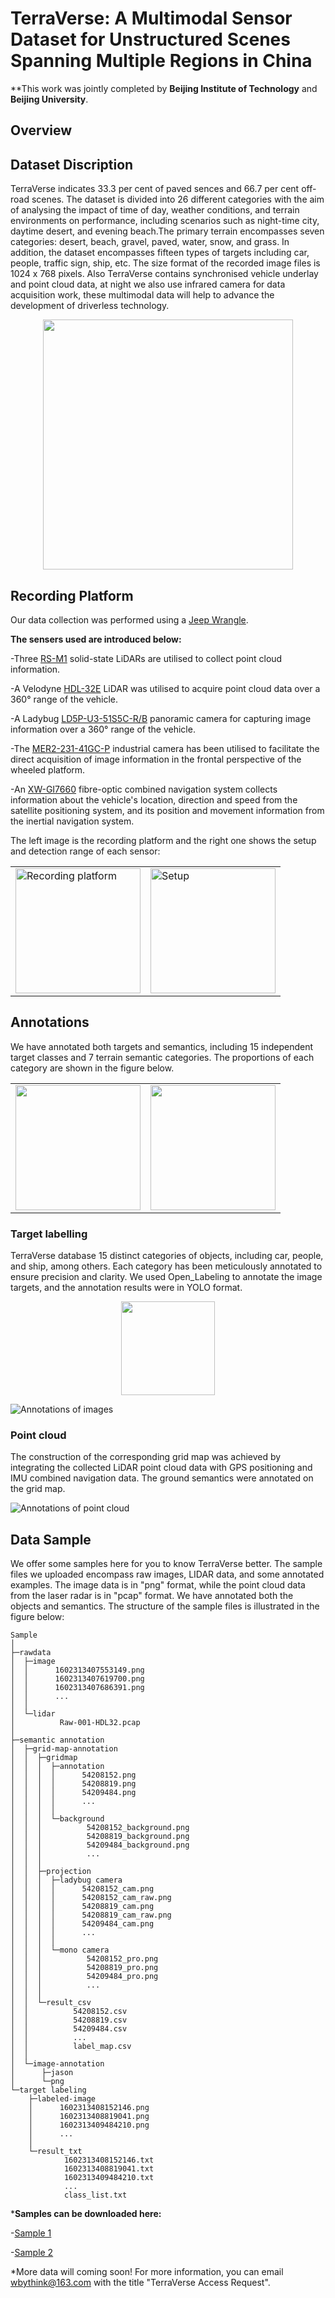 # TerraVerse: A Multimodal Sensor Dataset for Unstructured Scenes Spanning Multiple Regions in China

**This work was jointly completed by **Beijing Institute of Technology** and **Beijing University**.

## Overview

[](https://github.com/user-attachments/assets/cf26d446-ae29-4373-8b5e-173f74f38c35)


## Dataset Discription
  TerraVerse indicates 33.3 per cent of paved sences and 66.7 per cent off-road scenes. The dataset is divided into 26 different categories with the aim of analysing the impact of time of day, weather conditions, and terrain environments on performance, including scenarios such as night-time city, daytime desert, and evening beach.The primary terrain encompasses seven categories: desert, beach, gravel, paved, water, snow, and grass. In addition, the dataset encompasses fifteen types of targets including car, people, traffic sign, ship, etc. The size format of the recorded image files is 1024 x 768 pixels. Also TerraVerse contains synchronised vehicle underlay and point cloud data, at night we also use infrared camera for data acquisition work, these multimodal data will help to advance the development of driverless technology.

<div align=center>
  <img src="images/introduction.png" height="400"/>
</div>

## Recording Platform

Our data collection was performed using a [Jeep Wrangle](https://www.jeep.com/wrangler.html "The official website of Jeep Wrangle").


**The sensers used are introduced below:**

-Three [RS-M1](https://www.robosense.ai/rslidar/RS-LiDAR-M1) solid-state LiDARs are utilised to collect point cloud information. 

-A Velodyne [HDL-32E](https://pdf.directindustry.com/pdf/velodynelidar/hdl-32e-datasheet/182407-676098.html) LiDAR was utilised to acquire point cloud data over a 360° range of the vehicle. 

-A Ladybug [LD5P-U3-51S5C-R/B](https://www.teledynevisionsolutions.com/zh-cn/products/ladybug5plus/?model=LD5P-U3-51S5C-B&vertical=machine%20vision&segment=iis) panoramic camera for capturing image information over a 360° range of the vehicle. 

-The [MER2-231-41GC-P](https://www.daheng-imaging.com/show-104-1900-1.html) industrial camera has been utilised to facilitate the direct acquisition of image information in the frontal perspective of the wheeled platform. 

-An [XW-GI7660](https://www.starneto.com/chanpin_view/498.html) fibre-optic combined navigation system collects information about the vehicle's location, direction and speed from the satellite positioning system, and its position and movement information from the inertial navigation system. 

The left image is the recording platform and the right one shows the setup and detection range of each sensor:

<table>
  <tr>
    <td>
      <img src="images/车.png" alt="Recording platform" height="200">
    </td>
    <td>
      <img src="images/sensor.png" alt="Setup" height="200">
    </td>
  </tr>
</table>


## Annotations

We have annotated both targets and semantics, including 15 independent target classes and 7 terrain semantic categories. The proportions of each category are shown in the figure below.

<table>
  <tr>
    <td>
      <img src="images/目标图片1.png" height="200">
    </td>
    <td>
      <img src="images/地形比例图片1.png" height="200">
    </td>
  </tr>
</table>

### Target labelling
TerraVerse database 15 distinct categories of objects, including car, people, and ship, among others. Each category has been meticulously annotated to ensure precision and clarity. We used Open_Labeling to annotate the image targets, and the annotation results were in YOLO format.

<div align=center>
  <img src="images/github2.png" height="150"/>
</div>

![Annotations of images](images/github1.png)


### Point cloud
  The construction of the corresponding grid map was achieved by integrating the collected LiDAR point cloud data with GPS positioning and IMU combined navigation data. The ground semantics were annotated on the grid map.

![Annotations of point cloud](images/语义标注2(1).png)

## Data Sample
We offer some samples here for you to know TerraVerse better. The sample files we uploaded encompass raw images, LIDAR data, and some annotated examples. The image data is in "png" format, while the point cloud data from the laser radar is in "pcap" format. We have annotated both the objects and semantics. The structure of the sample files is illustrated in the figure below:


```
Sample
│
├─rawdata
│  ├─image
│  │      1602313407553149.png
│  │      1602313407619700.png
│  │      1602313407686391.png
│  │      ...
│  │
│  └─lidar
│          Raw-001-HDL32.pcap
│
├─semantic annotation
│  ├─grid-map-annotation
│  │  ├─gridmap
│  │  │  ├─annotation
│  │  │  │      54208152.png
│  │  │  │      54208819.png
│  │  │  │      54209484.png
│  │  │  │      ...
│  │  │  │
│  │  │  └─background
│  │  │          54208152_background.png
│  │  │          54208819_background.png
│  │  │          54209484_background.png
│  │  │          ...
│  │  │
│  │  ├─projection
│  │  │  ├─ladybug camera
│  │  │  │      54208152_cam.png
│  │  │  │      54208152_cam_raw.png
│  │  │  │      54208819_cam.png
│  │  │  │      54208819_cam_raw.png
│  │  │  │      54209484_cam.png
│  │  │  │      ...
│  │  │  │
│  │  │  └─mono camera
│  │  │          54208152_pro.png
│  │  │          54208819_pro.png
│  │  │          54209484_pro.png
│  │  │          ...
│  │  │
│  │  └─result_csv
│  │          54208152.csv
│  │          54208819.csv
│  │          54209484.csv
│  │          ...
│  │          label_map.csv
│  │
│  └─image-annotation
│      ├─jason
│      └─png
└─target labeling
    ├─labeled-image
    │      1602313408152146.png
    │      1602313408819041.png
    │      1602313409484210.png
    │      ...
    │
    └─result_txt
            1602313408152146.txt
            1602313408819041.txt
            1602313409484210.txt
            ...
            class_list.txt
  ```

***Samples can be downloaded here:**

-[Sample 1]()

-[Sample 2]()


*More data will coming soon! For more information, you can email [wbythink@163.com](wbythink@163.com) with the title "TerraVerse Access Request".




